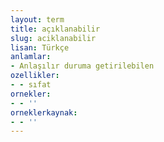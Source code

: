 ```yaml
---
layout: term
title: açıklanabilir
slug: aciklanabilir
lisan: Türkçe
anlamlar:
- Anlaşılır duruma getirilebilen
ozellikler:
- - sıfat
ornekler:
- - ''
orneklerkaynak:
- - ''
---
```

